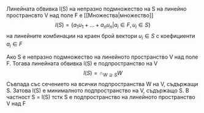 Линейната обвивка l(S) на непразно подмножество на S на линейно пространсвто V над поле F е [[Множества|множество]]
$$l(S) = \{a_{1}u_{1}+\dots+a_{n}u_{n}| a_{i}\in F,u_{i}\in S\}$$
на линейните комбинации на краен брой вектори $u_{i} \in S$ с коефициенти $a_{i}\in F$

Ако S е непразно подмножество на линейното пространство V над поле F. Тогава линейната обвивка l(S) е подпространство на V
$$l(S) = \cap_{W\supseteq S}W$$
Съвпада със сечението на всички подпространства W на V, съдържащи S. Затова l(S) е минималното подпространство на V, съдържащо S. В частност S = l(S) тстк S е подпространство на линейното пространство V над F